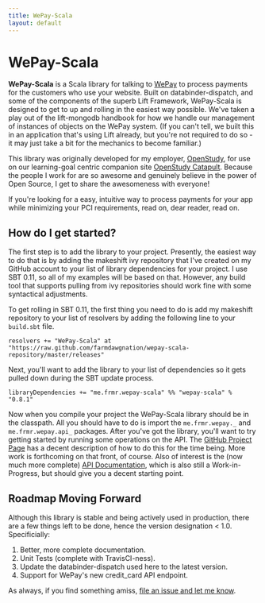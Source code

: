 ```yaml
---
title: WePay-Scala
layout: default
---
```


# WePay-Scala

**WePay-Scala** is a Scala library for talking to [WePay](http://wepay.com) to process payments for the customers who use your website. Built on databinder-dispatch, and some of the components of the superb Lift Framework, WePay-Scala is designed to get to up and rolling in the easiest way possible. We've taken a play out of the lift-mongodb handbook for how we handle our management of instances of objects on the WePay system. (If you can't tell, we built this in an application that's using Lift already, but you're not required to do so - it may just take a bit for the mechanics to become familiar.)

This library was originally developed for my employer, [OpenStudy](http://openstudy.com), for use on our learning-goal centric companion site [OpenStudy Catapult](http://catapult.openstudy.com). Because the people I work for are so awesome and genuinely believe in the power of Open Source, I get to share the awesomeness with everyone!

If you're looking for a easy, intuitive way to process payments for your app while minimizing your PCI requirements, read on, dear reader, read on.

## How do I get started?

The first step is to add the library to your project. Presently, the easiest way to do that is by adding the makeshift ivy repository that I've created on my GitHub account to your list of library dependencies for your project. I use SBT 0.11, so all of my examples will be based on that. However, any build tool that supports pulling from ivy repositories should work fine with some syntactical adjustments.

To get rolling in SBT 0.11, the first thing you need to do is add my makeshift repository to your list of resolvers by adding the following line to your `build.sbt` file.

	resolvers += "WePay-Scala" at "https://raw.github.com/farmdawgnation/wepay-scala-repository/master/releases"

Next, you'll want to add the library to your list of dependencies so it gets pulled down during the SBT update process.

	libraryDependencies += "me.frmr.wepay-scala" %% "wepay-scala" % "0.8.1"

Now when you compile your project the WePay-Scala library should be in the classpath. All you should have to do is import the `me.frmr.wepay._` and `me.frmr.wepay.api_` packages. After you've got the library, you'll want to try getting started by running some operations on the API. The [GitHub Project Page](htttp://github.com/farmdawgnation/wepay-scala) has a decent description of how to do this for the time being. More work is forthcoming on that front, of course. Also of interest is the (now much more complete) [API Documentation](http://farmdawgnation.github.com/wepay-scala/api), which is also still a Work-in-Progress, but should give you a decent starting point.

## Roadmap Moving Forward

Although this library is stable and being actively used in production, there are a few things left to be done, hence the version designation < 1.0. Specificially:

1. Better, more complete documentation.
2. Unit Tests (complete with TravisCI-ness).
3. Update the databinder-dispatch used here to the latest version.
4. Support for WePay's new credit_card API endpoint.

As always, if you find something amiss, [file an issue and let me know](http://github.com/farmdawgnation/wepay-scala/issues).
